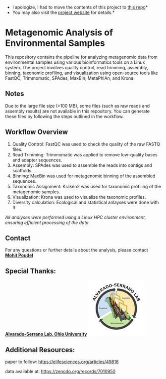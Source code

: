 * I apologize, I had to move the contents of this project to [this repo](https://github.com/poudelmohit/env-metagenomics-analysis)*
* You may also visit the [project website](https://poudelmohit.github.io/env-metagenomics-analysis/) for details.*


# Metagenomic Analysis of Environmental Samples
  This repository contains the pipeline for analyzing metagenomic data from environmental samples using various bioinformatics tools on a Linux system. The project involves quality control, read trimming, assembly, binning, taxonomic profiling, and visualization using open-source tools like FastQC, Trimmomatic, SPAdes, MaxBin, MetaPhlAn, and Krona.


## Notes
Due to the large file size (>100 MB), some files (such as raw reads and assembly results) are not available in this repository. You can generate these files by following the steps outlined in the workflow.

## Workflow Overview
1. Quality Control: FastQC was used to check the quality of the raw FASTQ files.
2. Read Trimming: Trimmomatic was applied to remove low-quality bases and adapter sequences.
3. Assembly: SPAdes was used to assemble the reads into contigs and scaffolds.
4. Binning: MaxBin was used for metagenomic binning of the assembled sequences.
5. Taxonomic Assignment: Kraken2 was used for taxonomic profiling of the metagenomic samples.
6. Visualization: Krona was used to visualize the taxonomic profiles.
7. Diversity calculation: Ecological and statistical anlayses were done with R
   
*All analyses were performed using a Linux HPC cluster environment, ensuring efficient processing of the data*

## Contact
For any questions or further details about the analysis, please contact [**Mohit Poudel**](https://poudelmohit.github.io)

## Special Thanks:
[**Alvarado-Serrano Lab, Ohio University**](https://alvarado-s.weebly.com)
![Logo](https://github.com/poudelmohit/portfolio/blob/main/assets/lablogo-small.png)

## Additional Resources:
paper to follow: https://elifesciences.org/articles/49816

data available at: https://zenodo.org/records/7010950








